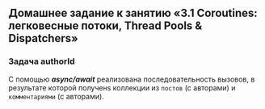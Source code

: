 ## Домашнее задание к занятию «3.1 Coroutines: легковесные потоки, Thread Pools & Dispatchers»

### Задача authorId

С помощью ***async/await*** реализована последовательность вызовов, в результате которой полученs коллекции
из `постов` (с авторами) и `комментариями` (с авторами).
